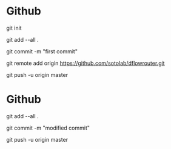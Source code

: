 # Github

git init

git add --all .

git commit -m "first commit"

git remote add origin https://github.com/sotolab/dflowrouter.git

git push -u origin master

# Github
git add --all .

git commit -m "modified commit"

git push -u origin master

